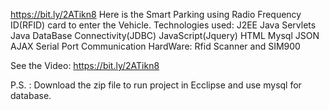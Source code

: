 https://bit.ly/2ATikn8
Here is the Smart Parking using Radio Frequency ID(RFID) card to enter the Vehicle.
Technologies used:
J2EE
Java Servlets
Java DataBase Connectivity(JDBC)
JavaScript(Jquery)
HTML
Mysql
JSON
AJAX
Serial Port Communication
HardWare: Rfid Scanner and SIM900

See the Video: https://bit.ly/2ATikn8

P.S. : Download the zip file to run project in Ecclipse and use mysql for database.


